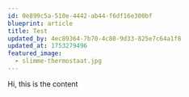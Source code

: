 ```yaml
---
id: 0e899c5a-510e-4442-ab44-f6df16e300bf
blueprint: article
title: Test
updated_by: 4ec89364-7b70-4c80-9d33-825e7c64a1f8
updated_at: 1753279496
featured_image:
  - slimme-thermostaat.jpg
---
```

Hi, this is the content